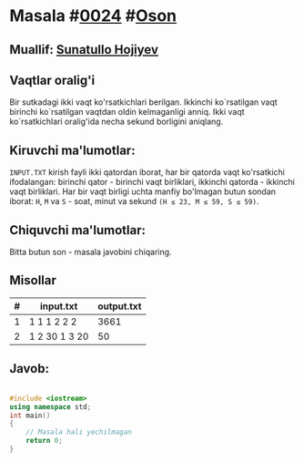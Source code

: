 <h1>Masala #<a href="https://robocontest.uz/tasks/0024">0024</a> #<a href="https://robocontest.uz/tasks?category=1">Oson</a></h1>
<h2> Muallif: <a href="https://robocontest.uz/profile/sunnat">Sunatullo Hojiyev</a></h2>
<h2>Vaqtlar oralig'i</h2>
<p>Bir sutkadagi ikki vaqt ko'rsatkichlari berilgan. Ikkinchi ko`rsatilgan vaqt birinchi ko`rsatilgan vaqtdan oldin kelmaganligi anniq. Ikki vaqt ko`rsatkichlari oralig'ida necha sekund borligini aniqlang.</p>
<h2>Kiruvchi ma'lumotlar:</h2>
<p><code>INPUT.TXT</code> kirish fayli ikki qatordan iborat, har bir qatorda vaqt ko'rsatkichi ifodalangan: birinchi qator - birinchi vaqt birliklari, ikkinchi qatorda - ikkinchi vaqt birliklari. Har bir vaqt birligi uchta manfiy bo'lmagan butun sondan iborat: <code>H</code>, <code>M</code> va <code>S</code> - soat, minut va sekund <code>(H ≤ 23, M ≤ 59, S ≤ 59)</code>.</p>
<h2>Chiquvchi ma'lumotlar:</h2>
<p>Bitta butun son - masala javobini chiqaring.</p>
<h2>Misollar</h2>
<table>
    <thead>
        <tr>
            <th>#</th>
            <th>input.txt</th>
            <th>output.txt</th>
        </tr>
    </thead>
    <tbody>
            <tr>
                <td>1</td>
                <td>1 1 1
2 2 2</td>
                <td>3661</td>
            </tr>
            <tr>
                <td>2</td>
                <td>1 2 30
1 3 20</td>
                <td>50</td>
            </tr>
    </tbody>
    </table>
    
<h2>Javob:</h2>

######
```cpp
#include <iostream>
using namespace std;
int main()
{
    // Masala hali yechilmagan
    return 0;
}
```

